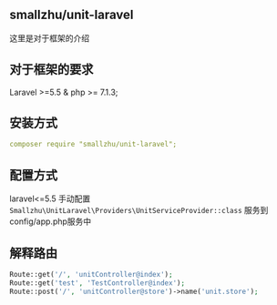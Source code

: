 ## smallzhu/unit-laravel

这里是对于框架的介绍

## 对于框架的要求

Laravel >=5.5 & php >= 7.1.3;

## 安装方式

```yml 
composer require "smallzhu/unit-laravel";
```

## 配置方式
laravel<=5.5 手动配置``Smallzhu\UnitLaravel\Providers\UnitServiceProvider::class`` 服务到config/app.php服务中

## 解释路由
```php
Route::get('/', 'unitController@index');
Route::get('test', 'TestController@index');
Route::post('/', 'unitController@store')->name('unit.store');
```